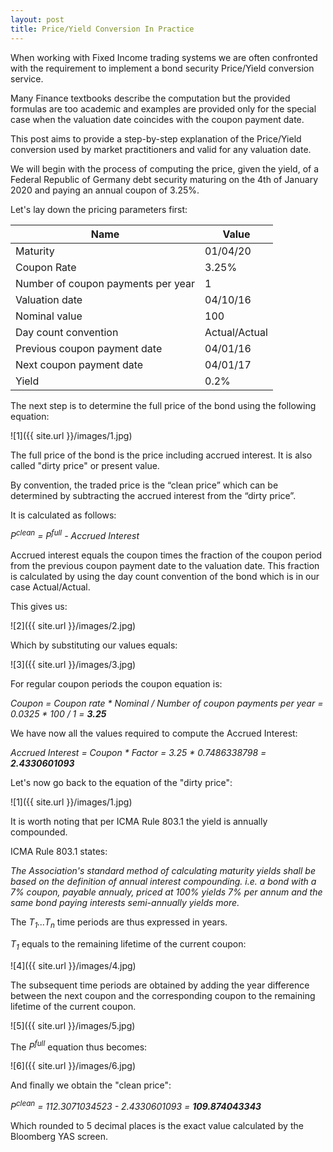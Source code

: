 ```yaml
---
layout: post
title: Price/Yield Conversion In Practice
---
```


When working with Fixed Income trading systems we are often confronted with the requirement to implement a bond security Price/Yield conversion service. 

Many Finance textbooks describe the computation but the provided formulas are too academic and examples are provided only for the special case when the valuation date coincides with the coupon payment date.

This post aims to provide a step-by-step explanation of the Price/Yield conversion used by market practitioners and valid for any valuation date.

We will begin with the process of computing the price, given the yield, of a Federal Republic of Germany debt security maturing on the 4th of January 2020 and paying an annual coupon of 3.25%. 


Let's lay down the pricing parameters first:

| Name                               | Value         |
|------------------------------------|---------------|
| Maturity                           | 01/04/20      |
| Coupon Rate                        | 3.25%         |
| Number of coupon payments per year | 1             |
| Valuation date                     | 04/10/16      |
| Nominal value                      | 100           |
| Day count convention               | Actual/Actual |
| Previous coupon payment date       | 04/01/16      |
| Next coupon payment date           | 04/01/17      |
| Yield                              | 0.2%          |

The next step is to determine the full price of the bond using the following equation:

![1]({{ site.url }}/images/1.jpg)

The full price of the bond is the price including accrued interest.
It is also called "dirty price" or present value.

By convention, the traded price is the “clean price” which can be determined by subtracting the accrued interest
from the “dirty price”. 

It is calculated as follows:

<div class="message">
<em>
P<sup>clean</sup> = P<sup>full</sup> - Accrued Interest
</em>
</div>

Accrued interest equals the coupon times the fraction of the coupon period from the previous coupon payment date to the valuation date.
This fraction is calculated by using the day count convention of the bond which is in our case Actual/Actual.

This gives us:

![2]({{ site.url }}/images/2.jpg)

Which by substituting our values equals:

![3]({{ site.url }}/images/3.jpg)

For regular coupon periods the coupon equation is:

<div class="message">
<em>
Coupon = Coupon rate * Nominal / Number of coupon payments per year = 0.0325 * 100 / 1 = <b>3.25</b>
</em>
</div>

We have now all the values required to compute the Accrued Interest:

<div class="message">
<em>
Accrued Interest = Coupon * Factor = 3.25 * 0.7486338798 = <b>2.4330601093</b>
</em>
</div>

Let's now go back to the equation of the "dirty price":


![1]({{ site.url }}/images/1.jpg)


It is worth noting that per ICMA Rule 803.1 the yield is annually compounded.

ICMA Rule 803.1 states:

<div class="message">
<em>
The Association's standard method of calculating maturity yields shall be based on the definition of annual interest compounding. i.e. a bond with a 7% coupon, payable annualy, priced at 100% yields 7% per annum and the same bond paying interests semi-annually yields more.</em>
</div>

The <em>T<sub>1</sub>...T<sub>n</sub></em> time periods are thus expressed in years.


<em>T<sub>1</sub></em> equals to the remaining lifetime of the current coupon:

![4]({{ site.url }}/images/4.jpg)


The subsequent time periods are obtained by adding the year difference between the next coupon and the corresponding coupon to the remaining lifetime of the current coupon.

![5]({{ site.url }}/images/5.jpg)

The <em>P<sup>full</sup></em> equation thus becomes:

![6]({{ site.url }}/images/6.jpg)

And finally we obtain the "clean price":

<div class="message">
<em>
P<sup>clean</sup> = 112.3071034523 - 2.4330601093 = <b>109.874043343</b>
</em>
</div>

Which rounded to 5 decimal places is the exact value calculated by the Bloomberg YAS screen.
